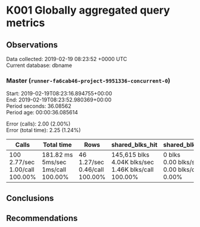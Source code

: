 # K001 Globally aggregated query metrics

## Observations ##
Data collected: 2019-02-19 08:23:52 +0000 UTC  
Current database: dbname  


### Master (`runner-fa6cab46-project-9951336-concurrent-0`) ###
Start: 2019-02-19T08:23:16.894755+00:00  
End: 2019-02-19T08:23:52.980369+00:00  
Period seconds: 36.08562  
Period age: 00:00:36.085614  

Error (calls): 2.00 (2.00%)  
Error (total time): 2.25 (1.24%)

Calls | Total&nbsp;time | Rows | shared_blks_hit | shared_blks_read | shared_blks_dirtied | shared_blks_written | blk_read_time | blk_write_time | kcache_reads | kcache_writes | kcache_user_time_ms | kcache_system_time 
-------|------------|------|-----------------|------------------|---------------------|---------------------|---------------|----------------|--------------|---------------|---------------------|--------------------
100<br/>2.77/sec<br/>1.00/call<br/>100.00% |181.82&nbsp;ms<br/>5ms/sec<br/>1ms/call<br/>100.00% |46<br/>1.27/sec<br/>0.46/call<br/>100.00% |145,615&nbsp;blks<br/>4.04K&nbsp;blks/sec<br/>1.46K&nbsp;blks/call<br/>100.00% |0&nbsp;blks<br/>0.00&nbsp;blks/sec<br/>0.00&nbsp;blks/call<br/>0.00% |0&nbsp;blks<br/>0.00&nbsp;blks/sec<br/>0.00&nbsp;blks/call<br/>0.00% |0&nbsp;blks<br/>0.00&nbsp;blks/sec<br/>0.00&nbsp;blks/call<br/>0.00% |0.00&nbsp;ms<br/>0s/sec<br/>0s/call<br/>0.00% |0.00&nbsp;ms<br/>0s/sec<br/>0s/call<br/>0.00% |0.00&nbsp;bytes<br/>0.00&nbsp;bytes/sec<br/>0.00&nbsp;bytes/call<br/>0.00% |0.00&nbsp;bytes<br/>0.00&nbsp;bytes/sec<br/>0.00&nbsp;bytes/call<br/>0.00% |0.00&nbsp;ms<br/>0s/sec<br/>0s/call<br/>0.00% |0.00&nbsp;ms<br/>0s/sec<br/>0s/call<br/>0.00%





## Conclusions ##


## Recommendations ##

